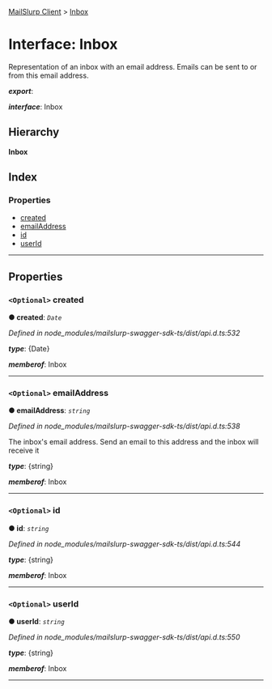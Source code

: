 [MailSlurp Client](../README.md) > [Inbox](../interfaces/inbox.md)

# Interface: Inbox

Representation of an inbox with an email address. Emails can be sent to or from this email address.

*__export__*: 

*__interface__*: Inbox

## Hierarchy

**Inbox**

## Index

### Properties

* [created](inbox.md#created)
* [emailAddress](inbox.md#emailaddress)
* [id](inbox.md#id)
* [userId](inbox.md#userid)

---

## Properties

<a id="created"></a>

### `<Optional>` created

**● created**: *`Date`*

*Defined in node_modules/mailslurp-swagger-sdk-ts/dist/api.d.ts:532*

*__type__*: {Date}

*__memberof__*: Inbox

___
<a id="emailaddress"></a>

### `<Optional>` emailAddress

**● emailAddress**: *`string`*

*Defined in node_modules/mailslurp-swagger-sdk-ts/dist/api.d.ts:538*

The inbox's email address. Send an email to this address and the inbox will receive it

*__type__*: {string}

*__memberof__*: Inbox

___
<a id="id"></a>

### `<Optional>` id

**● id**: *`string`*

*Defined in node_modules/mailslurp-swagger-sdk-ts/dist/api.d.ts:544*

*__type__*: {string}

*__memberof__*: Inbox

___
<a id="userid"></a>

### `<Optional>` userId

**● userId**: *`string`*

*Defined in node_modules/mailslurp-swagger-sdk-ts/dist/api.d.ts:550*

*__type__*: {string}

*__memberof__*: Inbox

___

